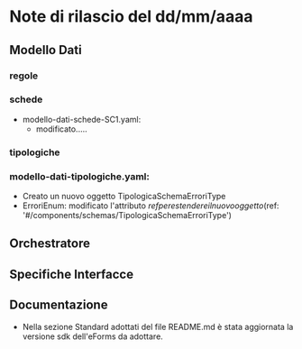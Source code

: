# Note di rilascio del dd/mm/aaaa

## Modello Dati

### regole

### schede

* modello-dati-schede-SC1.yaml:
  * modificato.....
 
### tipologiche

### modello-dati-tipologiche.yaml:

  * Creato un nuovo oggetto TipologicaSchemaErroriType
  * ErroriEnum: modificato l'attributo $ref per estendere il nuovo oggetto ($ref: '#/components/schemas/TipologicaSchemaErroriType')

## Orchestratore

## Specifiche Interfacce

## Documentazione

* Nella sezione Standard adottati del file README.md è stata aggiornata la versione sdk dell'eForms da adottare.

